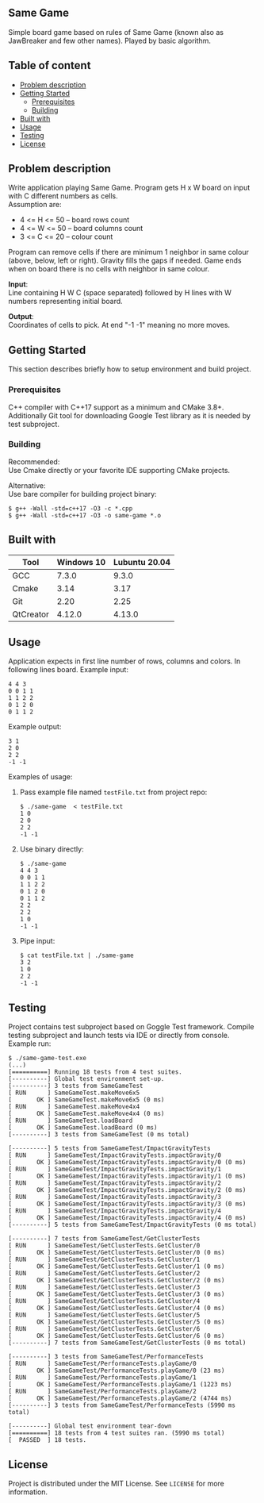 ## Same Game
Simple board game based on rules of Same Game (known also as JawBreaker and few other names). Played by basic algorithm.

## Table of content
- [Problem description](#problem-description)
- [Getting Started](#getting-started)
  * [Prerequisites](#prerequisites)
  * [Building](#building)
- [Built with](#built-with)
- [Usage](#usage)
- [Testing](#testing)
- [License](#license)

## Problem description
Write application playing Same Game. Program gets H x W board on input with C different numbers as cells.  
Assumption are:
- 4 <= H <= 50 – board rows count
- 4 <= W <= 50 – board columns count
- 3 <= C <= 20 – colour count

Program can remove cells if there are minimum 1 neighbor in same colour
(above, below, left or right). Gravity fills the gaps if needed.
Game ends when on board there is no cells with neighbor in same colour.

**Input**:  
Line containing H W C (space separated) followed by H lines with W numbers representing initial board.

**Output**:  
Coordinates of cells to pick. At end "-1 -1" meaning no more moves.

## Getting Started
This section describes briefly how to setup environment and build project.

### Prerequisites
C++ compiler with C++17 support as a minimum and CMake 3.8+. Additionally Git tool for downloading Google Test library as it is needed by test subproject.

### Building
Recommended:  
Use Cmake directly or your favorite IDE supporting CMake projects.  

Alternative:  
Use bare compiler for building project binary:
```shell
$ g++ -Wall -std=c++17 -O3 -c *.cpp
$ g++ -Wall -std=c++17 -O3 -o same-game *.o
```

## Built with
| Tool |  Windows 10 | Lubuntu 20.04 |
| --- | --- | --- |
| GCC | 7.3.0 | 9.3.0 |
| Cmake | 3.14 | 3.17 |
| Git | 2.20 | 2.25 |
| QtCreator | 4.12.0 | 4.13.0 |

## Usage
Application expects in first line number of rows, columns and colors. In following lines board.
Example input:
```
4 4 3
0 0 1 1
1 1 2 2
0 1 2 0
0 1 1 2
```
Example output:
```
3 1
2 0
2 2
-1 -1
```

Examples of usage:  
1. Pass example file named `testFile.txt` from project repo:
    ```shell
    $ ./same-game  < testFile.txt
    1 0
    2 0
    2 2
    -1 -1
    ```
2. Use binary directly:
    ```shell
    $ ./same-game
    4 4 3
    0 0 1 1
    1 1 2 2
    0 1 2 0
    0 1 1 2
    2 2
    2 2
    1 0
    -1 -1
    ```
3. Pipe input:
    ```shell
    $ cat testFile.txt | ./same-game
    3 2
    1 0
    2 2
    -1 -1
    ```
## Testing
Project contains test subproject based on Goggle Test framework. Compile testing subproject and launch tests via IDE or directly from console.  
Example run:
```
$ ./same-game-test.exe
(...)
[==========] Running 18 tests from 4 test suites.
[----------] Global test environment set-up.
[----------] 3 tests from SameGameTest
[ RUN      ] SameGameTest.makeMove6x5
[       OK ] SameGameTest.makeMove6x5 (0 ms)
[ RUN      ] SameGameTest.makeMove4x4
[       OK ] SameGameTest.makeMove4x4 (0 ms)
[ RUN      ] SameGameTest.loadBoard
[       OK ] SameGameTest.loadBoard (0 ms)
[----------] 3 tests from SameGameTest (0 ms total)

[----------] 5 tests from SameGameTest/ImpactGravityTests
[ RUN      ] SameGameTest/ImpactGravityTests.impactGravity/0
[       OK ] SameGameTest/ImpactGravityTests.impactGravity/0 (0 ms)
[ RUN      ] SameGameTest/ImpactGravityTests.impactGravity/1
[       OK ] SameGameTest/ImpactGravityTests.impactGravity/1 (0 ms)
[ RUN      ] SameGameTest/ImpactGravityTests.impactGravity/2
[       OK ] SameGameTest/ImpactGravityTests.impactGravity/2 (0 ms)
[ RUN      ] SameGameTest/ImpactGravityTests.impactGravity/3
[       OK ] SameGameTest/ImpactGravityTests.impactGravity/3 (0 ms)
[ RUN      ] SameGameTest/ImpactGravityTests.impactGravity/4
[       OK ] SameGameTest/ImpactGravityTests.impactGravity/4 (0 ms)
[----------] 5 tests from SameGameTest/ImpactGravityTests (0 ms total)

[----------] 7 tests from SameGameTest/GetClusterTests
[ RUN      ] SameGameTest/GetClusterTests.GetCluster/0
[       OK ] SameGameTest/GetClusterTests.GetCluster/0 (0 ms)
[ RUN      ] SameGameTest/GetClusterTests.GetCluster/1
[       OK ] SameGameTest/GetClusterTests.GetCluster/1 (0 ms)
[ RUN      ] SameGameTest/GetClusterTests.GetCluster/2
[       OK ] SameGameTest/GetClusterTests.GetCluster/2 (0 ms)
[ RUN      ] SameGameTest/GetClusterTests.GetCluster/3
[       OK ] SameGameTest/GetClusterTests.GetCluster/3 (0 ms)
[ RUN      ] SameGameTest/GetClusterTests.GetCluster/4
[       OK ] SameGameTest/GetClusterTests.GetCluster/4 (0 ms)
[ RUN      ] SameGameTest/GetClusterTests.GetCluster/5
[       OK ] SameGameTest/GetClusterTests.GetCluster/5 (0 ms)
[ RUN      ] SameGameTest/GetClusterTests.GetCluster/6
[       OK ] SameGameTest/GetClusterTests.GetCluster/6 (0 ms)
[----------] 7 tests from SameGameTest/GetClusterTests (0 ms total)

[----------] 3 tests from SameGameTest/PerformanceTests
[ RUN      ] SameGameTest/PerformanceTests.playGame/0
[       OK ] SameGameTest/PerformanceTests.playGame/0 (23 ms)
[ RUN      ] SameGameTest/PerformanceTests.playGame/1
[       OK ] SameGameTest/PerformanceTests.playGame/1 (1223 ms)
[ RUN      ] SameGameTest/PerformanceTests.playGame/2
[       OK ] SameGameTest/PerformanceTests.playGame/2 (4744 ms)
[----------] 3 tests from SameGameTest/PerformanceTests (5990 ms total)

[----------] Global test environment tear-down
[==========] 18 tests from 4 test suites ran. (5990 ms total)
[  PASSED  ] 18 tests.
```

## License
Project is distributed under the MIT License. See `LICENSE` for more information.
